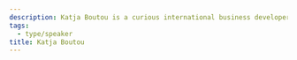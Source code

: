 ```yaml
---
description: Katja Boutou is a curious international business developer working in AI and taking Crowdsorsa to the Canadian market.
tags:
  - type/speaker
title: Katja Boutou
---
```

